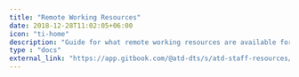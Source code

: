 ```yaml
---
title: "Remote Working Resources"
date: 2018-12-28T11:02:05+06:00
icon: "ti-home"
description: "Guide for what remote working resources are available for ATD staff."
type : "docs"
external_link: "https://app.gitbook.com/@atd-dts/s/atd-staff-resources/"
---
```

